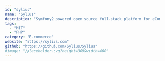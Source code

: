 ```yaml
---
id: "sylius"
name: "Sylius"
description: "Symfony2 powered open source full-stack platform for eCommerce."
tags:
  - "MIT"
  - "PHP"
category: "E-commerce"
website: "https://sylius.com"
github: "https://github.com/Sylius/Sylius"
#image: "/placeholder.svg?height=300&width=400"
---
```


